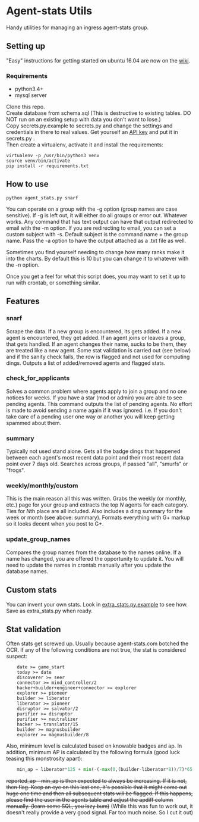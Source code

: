 Agent-stats Utils
=================
Handy utilities for managing an ingress agent-stats group.

## Setting up
"Easy" instructions for getting started on ubuntu 16.04 are now on the [wiki](https://github.com/Yossi/agent-stats-utils/wiki/Ubuntu-16.04-instructions-from-scratch).
### Requirements
  * python3.4+
  * mysql server

Clone this repo.   
Create database from schema.sql (This is destructive to existing tables. DO NOT 
run on an existing setup with data you don't want to lose.)  
Copy secrets.py.example to secrets.py and change the settings and credentials in 
there to real values. Get yourself an [API key](https://www.agent-stats.com/preferences.php) and put it in secrets.py .  
Then create a virtualenv, activate it and install the requirements:
```
virtualenv -p /usr/bin/python3 venv
source venv/bin/activate
pip install -r requirements.txt
```

## How to use
```
python agent_stats.py snarf
```

You can operate on a group with the -g option (group names are case sensitive).
If -g is left out, it will either do all groups or error out. Whatever works.
Any command that has text output can have that output redirected to email with
the -m option. If you are redirecting to email, you can set a custom subject
with -s. Default subject is the command name + the group name. Pass the -a option 
to have the output attached as a .txt file as well.

Sometimes you find yourself needing to change how many ranks make it into the charts.
By default this is 10 but you can change it to whatever with the -n option.

Once you get a feel for what this script does, you may want to set it up to run with
crontab, or something similar.

## Features
### snarf
Scrape the data. If a new group is encountered, its gets added. If a new agent
is encountered, they get added. If an agent joins or leaves a group, that gets 
handled. If an agent changes their name, sucks to be them, they are treated
like a new agent.
Some stat validation is carried out (see below) and if the sanity check fails, 
the row is flagged and not used for computing dings.
Outputs a list of added/removed agents and flagged stats.

### check_for_applicants
Solves a common problem where agents apply to join a group and no one notices
for weeks. 
If you have a star (mod or admin) you are able to see pending agents. This 
command outputs the list of pending agents. No effort is made to avoid sending a
name again if it was ignored. i.e. If you don't take care of a pending user one 
way or another you will keep getting spammed about them.

### summary
Typically not used stand alone. Gets all the badge dings that happened between
each agent's most recent data point and their most recent data point over 7 days
old. Searches across groups, if passed "all", "smurfs" or "frogs".

### weekly/monthly/custom
This is the main reason all this was written. Grabs the weekly (or monthly, etc.) page
for your group and extracts the top *N* agents for each category. Ties for *N*th
place are all included. 
Also includes a ding summary for the week or month (see above: summary). 
Formats everything with G+ markup so it looks decent when you post to G+.

### update_group_names
Compares the group names from the database to the names online. If a name has 
changed, you are offered the opportunity to update it. You will need to update 
the names in crontab manually after you update the database names.

## Custom stats
You can invent your own stats. Look in [extra_stats.py.example](https://github.com/Yossi/agent-stats-utils/blob/master/extra_stats.py.example) to see how. Save as extra_stats.py when ready.

## Stat validation
Often stats get screwed up. Usually because agent-stats.com botched the OCR.
If any of the following conditions are not true, the stat is considered suspect:
```
    date >= game_start
    today >= date
    discoverer >= seer
    connector >= mind_controller/2
    hacker+builder+engineer+connector >= explorer
    explorer >= pioneer
    builder >= liberator
    liberator >= pioneer
    disruptor >= salvator/2
    purifier >= disruptor
    purifier >= neutralizer
    hacker >= translator/15
    builder >= magnusbuilder
    explorer >= magnusbuilder/8
```
Also, minimum level is calculated based on knowable badges and ap.
In addition, minimum AP is calculated by the following formula 
(good luck teasing this monstrosity apart):
```python
    min_ap = liberator*125 + min(-(-max(0,(builder-liberator*8))/7)*65, -(-max(0,(builder-liberator*8))/8)*125) + connector*313 + mind_controller*1250 + liberator*500 + engineer*125 + purifier*75 + recharger/15000*10 + disruptor*187 + salvator*750
```
~~reported_ap - min_ap is then expected to always be increasing. If it is not, then
flag. Keep an eye on this last one, it's possible that it might come out huge
one time and then all subsequent stats will be flagged. If this happens, please
find the user in the agents table and adjust the apdiff column manually. (learn
some SQL, you lazy bum)~~ (While this was fun to work out, it doesn't really provide a very good
signal. Far too much noise. So I cut it out)
